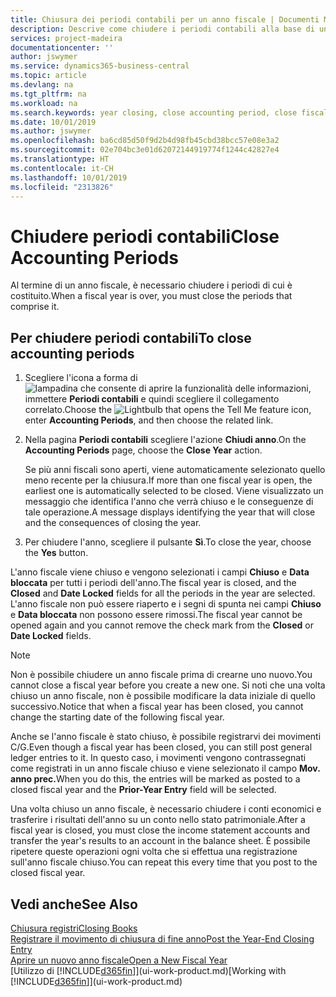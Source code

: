 ```yaml
---
title: Chiusura dei periodi contabili per un anno fiscale | Documenti Microsoft
description: Descrive come chiudere i periodi contabili alla base di un anno fiscale.
services: project-madeira
documentationcenter: ''
author: jswymer
ms.service: dynamics365-business-central
ms.topic: article
ms.devlang: na
ms.tgt_pltfrm: na
ms.workload: na
ms.search.keywords: year closing, close accounting period, close fiscal year, bank account detailed trial balance
ms.date: 10/01/2019
ms.author: jswymer
ms.openlocfilehash: ba6cd85d50f9d2b4d98fb45cbd38bcc57e08e3a2
ms.sourcegitcommit: 02e704bc3e01d62072144919774f1244c42827e4
ms.translationtype: HT
ms.contentlocale: it-CH
ms.lasthandoff: 10/01/2019
ms.locfileid: "2313826"
---
```

# <a name="close-accounting-periods"></a><span data-ttu-id="e4a91-103">Chiudere periodi contabili</span><span class="sxs-lookup"><span data-stu-id="e4a91-103">Close Accounting Periods</span></span>
<span data-ttu-id="e4a91-104">Al termine di un anno fiscale, è necessario chiudere i periodi di cui è costituito.</span><span class="sxs-lookup"><span data-stu-id="e4a91-104">When a fiscal year is over, you must close the periods that comprise it.</span></span>

## <a name="to-close-accounting-periods"></a><span data-ttu-id="e4a91-105">Per chiudere periodi contabili</span><span class="sxs-lookup"><span data-stu-id="e4a91-105">To close accounting periods</span></span>
1. <span data-ttu-id="e4a91-106">Scegliere l'icona a forma di ![lampadina che consente di aprire la funzionalità delle informazioni](media/ui-search/search_small.png "Informazioni sull'operazione che si desidera eseguire"), immettere **Periodi contabili** e quindi scegliere il collegamento correlato.</span><span class="sxs-lookup"><span data-stu-id="e4a91-106">Choose the ![Lightbulb that opens the Tell Me feature](media/ui-search/search_small.png "Tell me what you want to do") icon, enter **Accounting Periods**, and then choose the related link.</span></span>
2. <span data-ttu-id="e4a91-107">Nella pagina **Periodi contabili** scegliere l'azione **Chiudi anno**.</span><span class="sxs-lookup"><span data-stu-id="e4a91-107">On the **Accounting Periods** page, choose the **Close Year** action.</span></span>

    <span data-ttu-id="e4a91-108">Se più anni fiscali sono aperti, viene automaticamente selezionato quello meno recente per la chiusura.</span><span class="sxs-lookup"><span data-stu-id="e4a91-108">If more than one fiscal year is open, the earliest one is automatically selected to be closed.</span></span> <span data-ttu-id="e4a91-109">Viene visualizzato un messaggio che identifica l'anno che verrà chiuso e le conseguenze di tale operazione.</span><span class="sxs-lookup"><span data-stu-id="e4a91-109">A message displays identifying the year that will close and the consequences of closing the year.</span></span>
3. <span data-ttu-id="e4a91-110">Per chiudere l'anno, scegliere il pulsante **Sì**.</span><span class="sxs-lookup"><span data-stu-id="e4a91-110">To close the year, choose the **Yes** button.</span></span>

<span data-ttu-id="e4a91-111">L'anno fiscale viene chiuso e vengono selezionati i campi **Chiuso** e **Data bloccata** per tutti i periodi dell'anno.</span><span class="sxs-lookup"><span data-stu-id="e4a91-111">The fiscal year is closed, and the **Closed** and **Date Locked** fields for all the periods in the year are selected.</span></span> <span data-ttu-id="e4a91-112">L'anno fiscale non può essere riaperto e i segni di spunta nei campi **Chiuso** e **Data bloccata** non possono essere rimossi.</span><span class="sxs-lookup"><span data-stu-id="e4a91-112">The fiscal year cannot be opened again and you cannot remove the check mark from the **Closed** or **Date Locked** fields.</span></span>

> [!NOTE]  
>   <span data-ttu-id="e4a91-113">Non è possibile chiudere un anno fiscale prima di crearne uno nuovo.</span><span class="sxs-lookup"><span data-stu-id="e4a91-113">You cannot close a fiscal year before you create a new one.</span></span> <span data-ttu-id="e4a91-114">Si noti che una volta chiuso un anno fiscale, non è possibile modificare la data iniziale di quello successivo.</span><span class="sxs-lookup"><span data-stu-id="e4a91-114">Notice that when a fiscal year has been closed, you cannot change the starting date of the following fiscal year.</span></span>

<span data-ttu-id="e4a91-115">Anche se l'anno fiscale è stato chiuso, è possibile registrarvi dei movimenti C/G.</span><span class="sxs-lookup"><span data-stu-id="e4a91-115">Even though a fiscal year has been closed, you can still post general ledger entries to it.</span></span> <span data-ttu-id="e4a91-116">In questo caso, i movimenti vengono contrassegnati come registrati in un anno fiscale chiuso e viene selezionato il campo **Mov. anno prec.**</span><span class="sxs-lookup"><span data-stu-id="e4a91-116">When you do this, the entries will be marked as posted to a closed fiscal year and the **Prior-Year Entry** field will be selected.</span></span>

<span data-ttu-id="e4a91-117">Una volta chiuso un anno fiscale, è necessario chiudere i conti economici e trasferire i risultati dell'anno su un conto nello stato patrimoniale.</span><span class="sxs-lookup"><span data-stu-id="e4a91-117">After a fiscal year is closed, you must close the income statement accounts and transfer the year's results to an account in the balance sheet.</span></span> <span data-ttu-id="e4a91-118">È possibile ripetere queste operazioni ogni volta che si effettua una registrazione sull'anno fiscale chiuso.</span><span class="sxs-lookup"><span data-stu-id="e4a91-118">You can repeat this every time that you post to the closed fiscal year.</span></span>

## <a name="see-also"></a><span data-ttu-id="e4a91-119">Vedi anche</span><span class="sxs-lookup"><span data-stu-id="e4a91-119">See Also</span></span>
[<span data-ttu-id="e4a91-120">Chiusura registri</span><span class="sxs-lookup"><span data-stu-id="e4a91-120">Closing Books</span></span>](year-close-books.md)  
[<span data-ttu-id="e4a91-121">Registrare il movimento di chiusura di fine anno</span><span class="sxs-lookup"><span data-stu-id="e4a91-121">Post the Year-End Closing Entry</span></span>](year-how-post-year-end-close-entry.md)  
[<span data-ttu-id="e4a91-122">Aprire un nuovo anno fiscale</span><span class="sxs-lookup"><span data-stu-id="e4a91-122">Open a New Fiscal Year</span></span>](finance-how-open-new-fiscal-year.md)  
<span data-ttu-id="e4a91-123">[Utilizzo di [!INCLUDE[d365fin](includes/d365fin_md.md)]](ui-work-product.md)</span><span class="sxs-lookup"><span data-stu-id="e4a91-123">[Working with [!INCLUDE[d365fin](includes/d365fin_md.md)]](ui-work-product.md)</span></span>
